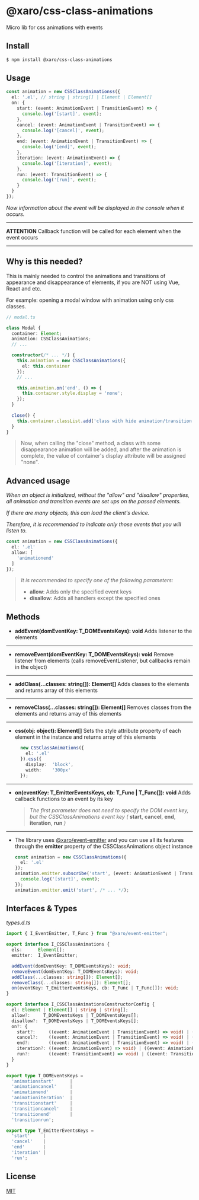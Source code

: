 # @xaro/css-class-animations

Micro lib for css animations with events

## Install

```sh
$ npm install @xaro/css-class-animations
```

## Usage

```ts
const animation = new CSSClassAnimationss({
  el: '.el', // string | string[] | Element | Element[]
  on: {
    start: (event: AnimationEvent | TransitionEvent) => {
      console.log('[start]', event);
    },
    cancel: (event: AnimationEvent | TransitionEvent) => {
      console.log('[cancel]', event);
    },
    end: (event: AnimationEvent | TransitionEvent) => {
      console.log('[end]', event);
    },
    iteration: (event: AnimationEvent) => {
      console.log('[iteration]', event);
    },
    run: (event: TransitionEvent) => {
      console.log('[run]', event);
    }
  }
});
```
*Now information about the event will be displayed in the console when it occurs.*

***
**ATTENTION**
Сallback function will be called for each element when the event occurs
***

## Why is this needed?

This is mainly needed to control the animations and transitions of appearance and disappearance of elements, if you are NOT using Vue, React and etc.

For example: opening a modal window with animation using only css classes.

```ts
// modal.ts

class Modal {
  container: Element;
  animation: CSSClassAnimations;
  // ...

  constructor(/* ... */) {
    this.animation = new CSSClassAnimations({
      el: this.container
    });
    // ...

    this.animation.on('end', () => {
      this.container.style.display = 'none';
    });
  }
  
  close() {
    this.container.classList.add('class with hide animation/transition');
  }
}
```

> Now, when calling the "close" method, a class with some disappearance animation will be added, and after the animation is complete, the value of container's display attribute will be assigned "none".

## Advanced usage

*When an object is initialized, without the "allow" and "disallow" properties, all animation and transition events are set ups on the passed elements.*

*If there are many objects, this can load the client's device.*

*Therefore, it is recommended to indicate only those events that you will listen to.*

```ts
const animation = new CSSClassAnimations({
  el: '.el'
  allow: [
    'animationend'
  ]
});
```
> *It is recommended to specify one of the following parameters:*
> - **allow**:    Adds only the specified event keys
> - **disallow**: Adds all handlers except the specified ones

## Methods
- **addEvent(domEventKey: T_DOMEventsKeys): void**
Adds listener to the elements
***
- **removeEvent(domEventKey: T_DOMEventsKeys): void**
Remove listener from elements (calls removeEventListener, but callbacks remain in the object)
***
- **addClass(...classes: string[]): Element[]**
Adds classes to the elements and returns array of this elements
***
- **removeClass(...classes: string[]): Element[]**
Removes classes from the elements and returns array of this elements
***
- **css(obj: object): Element[]**
Sets the style attribute property of each element in the instance and returns array of this elements
  ```ts
    new CSSClassAnimations({
      el: '.el'
    }).css({
      display:  'block',
      width:    '300px'
    });
  ```
***
- **on(eventKey: T_EmitterEventsKeys, cb: T_Func | T_Func[]): void**
Adds callback functions to an event by its key
  > *The first parameter does not need to specify the DOM event key, but the CSSClassAnimations event key (* **start**, **cancel**, **end**, **iteration**, **run** *)*

***

- The library uses [@xaro/event-emitter](https://www.npmjs.com/package/@xaro/event-emitter) and you can use all its features through the **emitter** property of the CSSClassAnimations object instance
  ```ts
  const animation = new CSSClassAnimations({
    el: '.el'
  });
  animation.emitter.subscribe('start', (event: AnimationEvent | TransitionEvent) => {
    console.log('[start]', event);
  });
  animation.emitter.emit('start', /* ... */);
  ```


## Interfaces & Types

*types.d.ts*
```ts
import { I_EventEmitter, T_Func } from "@xaro/event-emitter";

export interface I_CSSClassAnimations {
  els:      Element[];
  emitter:  I_EventEmitter;

  addEvent(domEventKey: T_DOMEventsKeys): void;
  removeEvent(domEventKey: T_DOMEventsKeys): void;
  addClass(...classes: string[]): Element[];
  removeClass(...classes: string[]): Element[];
  on(eventKey: T_EmitterEventsKeys, cb: T_Func | T_Func[]): void;
}

export interface I_CSSClassAnimationsConstructorConfig {
  el: Element | Element[] | string | string[];
  allow?:     T_DOMEventsKeys | T_DOMEventsKeys[];
  disallow?:  T_DOMEventsKeys | T_DOMEventsKeys[];
  on?: {
    start?:     ((event: AnimationEvent | TransitionEvent) => void) | ((event: AnimationEvent | TransitionEvent) => void)[];
    cancel?:    ((event: AnimationEvent | TransitionEvent) => void) | ((event: AnimationEvent | TransitionEvent) => void)[];
    end?:       ((event: AnimationEvent | TransitionEvent) => void) | ((event: AnimationEvent | TransitionEvent) => void)[];
    iteration?: ((event: AnimationEvent) => void) | ((event: AnimationEvent) => void)[];
    run?:       ((event: TransitionEvent) => void) | ((event: TransitionEvent) => void)[];
  }
}

export type T_DOMEventsKeys =
  'animationstart'      |
  'animationcancel'     |
  'animationend'        |
  'animationiteration'  |
  'transitionstart'     |
  'transitioncancel'    |
  'transitionend'       |
  'transitionrun';

export type T_EmitterEventsKeys =
  'start'     |
  'cancel'    |
  'end'       |
  'iteration' |
  'run';
```

## License
[MIT](LICENSE)